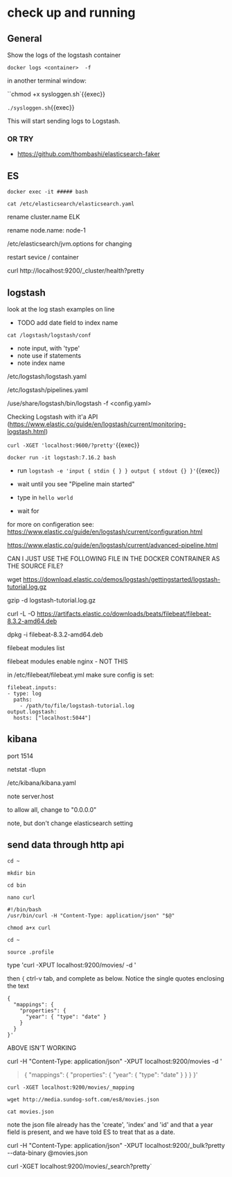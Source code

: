 # check up and running

## General

Show the logs of the logstash container

`docker logs <container>  -f`

in another terminal window:

``chmod +x sysloggen.sh`{{exec}}

`./sysloggen.sh`{{exec}}

This will start sending logs to Logstash.

### OR TRY

- https://github.com/thombashi/elasticsearch-faker


## ES

`docker exec -it ##### bash`

`cat /etc/elasticsearch/elasticsearch.yaml`

rename cluster.name  ELK

rename node.name: node-1

/etc/elasticsearch/jvm.options for changing 

restart sevice / container

curl http://localhost:9200/_cluster/health?pretty



## logstash

look at the log stash examples on line

- TODO add date field to index name

`cat /logstash/logstash/conf`

- note input, with 'type'
- note use if statements
- note index name

/etc/logstash/logstash.yaml

/etc/logstash/pipelines.yaml

/use/share/logstash/bin/logstash -f <config.yaml>

Checking Logstash with it'a API (https://www.elastic.co/guide/en/logstash/current/monitoring-logstash.html)

`curl -XGET 'localhost:9600/?pretty'`{{exec}}

`docker run -it logstash:7.16.2 bash`

 - run `logstash -e 'input { stdin { } } output { stdout {} }'`{{exec}}
 - wait until you see "Pipeline main started" 
 - type in `hello world`

- wait for 

for more on configeration see: https://www.elastic.co/guide/en/logstash/current/configuration.html

https://www.elastic.co/guide/en/logstash/current/advanced-pipeline.html


CAN I JUST USE THE FOLLOWING FILE IN THE DOCKER CONTRAINER AS THE SOURCE FILE?

wget https://download.elastic.co/demos/logstash/gettingstarted/logstash-tutorial.log.gz

gzip -d logstash-tutorial.log.gz


 curl -L -O https://artifacts.elastic.co/downloads/beats/filebeat/filebeat-8.3.2-amd64.deb

dpkg -i filebeat-8.3.2-amd64.deb

filebeat modules list

filebeat modules enable nginx  - NOT THIS

in /etc/filebeat/filebeat.yml  make sure config is set:

```
filebeat.inputs:
- type: log
  paths:
    - /path/to/file/logstash-tutorial.log 
output.logstash:
  hosts: ["localhost:5044"]
```





## kibana

port 1514

netstat -tlupn

/etc/kibana/kibana.yaml

note server.host

to allow all, change to "0.0.0.0"

note, but don't change elasticsearch setting



## send data through http api


`cd ~`

`mkdir bin`

`cd bin`

`nano curl`

```
#!/bin/bash
/usr/bin/curl -H "Content-Type: application/json" "$@"
```

`chmod a+x curl`

`cd ~`

`source .profile`


type 'curl -XPUT localhost:9200/movies/ -d '

then 
`{`
ctrl-v tab, and complete as below. Notice the single quotes enclosing the text

```
{
  "mappings": {
    "properties": {
      "year": { "type": "date" }
    }
  }
}'
```
ABOVE ISN'T WORKING

curl -H "Content-Type: application/json" -XPUT localhost:9200/movies -d '
> {
>   "mappings": {
>     "properties": {
>       "year": { "type": "date" }
>     }
>   }
> }'



`curl -XGET localhost:9200/movies/_mapping`



`wget http://media.sundog-soft.com/es8/movies.json`



`cat movies.json`

note the json file already has the 'create', 'index' and 'id'
and that a year field is present, and we have told ES to treat that as a date.

curl -H "Content-Type: application/json" -XPUT localhost:9200/_bulk?pretty --data-binary @movies.json


curl -XGET localhost:9200/movies/_search?pretty`